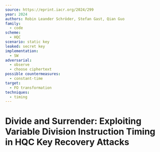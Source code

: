 ```yaml
---
source: https://eprint.iacr.org/2024/299
year: 2024
authors: Robin Leander Schröder, Stefan Gast, Qian Guo
family:
  - code
scheme:
  - HQC
scenario: static key
leaked: secret key
implementation:
  - SW
adversarial:
  - observe
  - choose ciphertext
possible countermeasures:
  - constant-time
target:
  - FO transformation
techniques:
  - timing
---
```

# Divide and Surrender: Exploiting Variable Division Instruction Timing in HQC Key Recovery Attacks